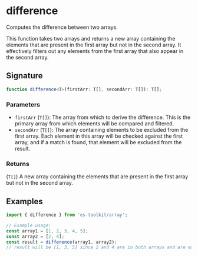# difference

Computes the difference between two arrays.

This function takes two arrays and returns a new array containing the elements 
that are present in the first array but not in the second array. It effectively 
filters out any elements from the first array that also appear in the second array.


## Signature

```typescript
function difference<T>(firstArr: T[], secondArr: T[]): T[];
```

### Parameters

- `firstArr` (`T[]`): The array from which to derive the difference. This is the primary array from which elements will be compared and filtered.
- `secondArr` (`T[]`): The array containing elements to be excluded from the first array. Each element in this array will be checked against the first array, and if a match is found, that element will be excluded from the result.


### Returns

(`T[]`) A new array containing the elements that are present in the first array but not 
in the second array.

## Examples

```typescript
import { difference } from 'es-toolkit/array';

// Example usage:
const array1 = [1, 2, 3, 4, 5];
const array2 = [2, 4];
const result = difference(array1, array2);
// result will be [1, 3, 5] since 2 and 4 are in both arrays and are excluded from the result.
```
